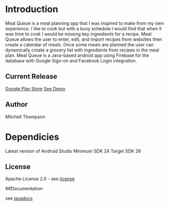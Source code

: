# Introduction 

Meal Queue is a meal planning app that I was inspired to make from my own experience. I like to cook but with a busy schedule I would find that when it was time to cook I would be missing key ingredients for a recipe. Meal Queue allows the user to enter, edit, and import recipes from websites then create a calendar of meals. Once some meals are planned the user can dynamically create a grocery list with ingredients from recipes in the meal plan. Meal Queue is a Java-based android app using Firebase for the database with Google Sign-on and Facebook Login integration.

## Current Release
[Google Play Store](https://play.google.com/store/apps/details?id=com.mitchlthompson.mealqueue)
[See Demo](https://www.youtube.com/watch?v=VBhRJmLxnnM)

## Author
Mitchell Thompson

# Dependicies
Latest version of Android Studio
Minimum SDK 24
Target SDK 26

## License
Apache License 2.0 - see [license](https://github.com/mitchthompson/mealqueue/blob/master/LICENSE)

##Documentation 

see [javadocs](https://mitchthompson.github.io/mealqueue/)
